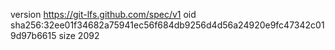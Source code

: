 version https://git-lfs.github.com/spec/v1
oid sha256:32ee01f34682a75941ec56f684db9256d4d56a24920e9fc47342c019d97b6615
size 2092
